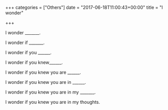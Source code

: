 +++
categories = ["Others"]
date = "2017-06-18T11:00:43+00:00"
title = "I wonder"

+++


I wonder _______.

I wonder if _______.

I wonder if you ______.

I wonder if you knew______.

I wonder if you knew you are ______.

I wonder if you knew you are in ______.

I wonder if you knew you are in my _______.

I wonder if you knew you are in my thoughts.